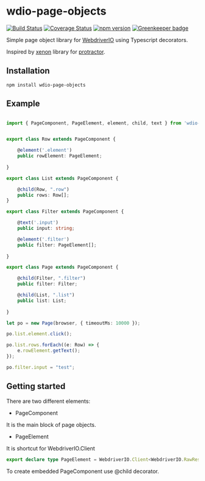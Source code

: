 # wdio-page-objects

[![Build Status](https://travis-ci.org/Aracturat/wdio-page-objects.svg?branch=master)](https://travis-ci.org/Aracturat/wdio-page-objects) [![Coverage Status](https://coveralls.io/repos/github/Aracturat/wdio-page-objects/badge.svg?branch=master)](https://coveralls.io/github/Aracturat/wdio-page-objects?branch=master) [![npm version](http://img.shields.io/npm/v/wdio-page-objects.svg)](https://npmjs.org/package/wdio-page-objects) [![Greenkeeper badge](https://badges.greenkeeper.io/Aracturat/wdio-page-objects.svg)](https://greenkeeper.io/)


Simple page object library for [WebdriverIO](https://github.com/webdriverio/webdriverio) using Typescript decorators. 

Inspired by [xenon](https://github.com/ten-eleven/xenon) library for [protractor](https://github.com/angular/protractor).

## Installation

```shell
npm install wdio-page-objects
```

## Example
```ts

import { PageComponent, PageElement, element, child, text } from 'wdio-page-objects';


export class Row extends PageComponent {

    @element('.element')
    public rowElement: PageElement;
    
}

export class List extends PageComponent {

    @child(Row, ".row")
    public rows: Row[];
}

export class Filter extends PageComponent {

    @text('.input')
    public input: string;

    @element('.filter')
    public filter: PageElement[]; 
    
}

export class Page extends PageComponent {

    @child(Filter, ".filter")
    public filter: Filter;

    @child(List, ".list")
    public list: List;
    
}

let po = new Page(browser, { timeoutMs: 10000 });

po.list.element.click();

po.list.rows.forEach((e: Row) => {
    e.rowElement.getText();
});

po.filter.input = "test";

```


## Getting started

There are two different elements:
* PageComponent

It is the main block of page objects.

* PageElement

It is shortcut for WebdriverIO.Client
```ts 
export declare type PageElement = WebdriverIO.Client<WebdriverIO.RawResult<WebdriverIO.Element>>;
```

To create embedded PageComponent use @child decorator. 
